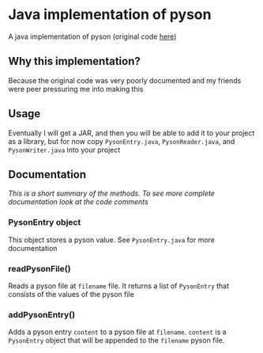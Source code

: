 # Java implementation of pyson
A java implementation of pyson (original code [here](https://github.com/OmegaGodzilla66/PYSON))
## Why this implementation?
Because the original code was very poorly documented and my friends were peer pressuring me into making this
## Usage
Eventually I will get a JAR, and then you will be able to add it to your project as a library, but for now copy
`PysonEntry.java`, `PysonReader.java`, and `PysonWriter.java` into your project
## Documentation
_This is a short summary of the methods. To see more complete documentation look at the code comments_

### PysonEntry object
This object stores a pyson value. See `PysonEntry.java` for more documentation
### readPysonFile()
Reads a pyson file at `filename` file. It returns a list of `PysonEntry` that consists of the values of the pyson file
### addPysonEntry()
Adds a pyson entry `content` to a pyson file at `filename`. `content` is a `PysonEntry` object that will be appended to the `filename` pyson file.
